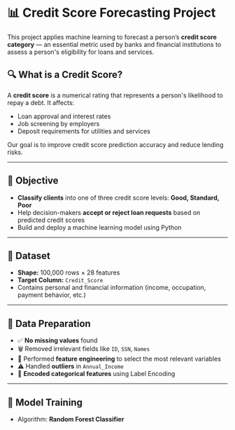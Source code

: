 # 📊 Credit Score Forecasting Project

This project applies machine learning to forecast a person’s **credit score category** — an essential metric used by banks and financial institutions to assess a person's eligibility for loans and services.

## 🔍 What is a Credit Score?

A **credit score** is a numerical rating that represents a person's likelihood to repay a debt. It affects:
- Loan approval and interest rates
- Job screening by employers
- Deposit requirements for utilities and services

Our goal is to improve credit score prediction accuracy and reduce lending risks.

---

## 🎯 Objective

- **Classify clients** into one of three credit score levels: **Good, Standard, Poor**
- Help decision-makers **accept or reject loan requests** based on predicted credit scores
- Build and deploy a machine learning model using Python

---

## 📁 Dataset

- **Shape:** 100,000 rows × 28 features
- **Target Column:** `Credit_Score`
- Contains personal and financial information (income, occupation, payment behavior, etc.)

---

## 🧹 Data Preparation

- ✅ **No missing values** found
- 🗑 Removed irrelevant fields like `ID`, `SSN`, `Names`
- 🧠 Performed **feature engineering** to select the most relevant variables
- ⚠️ Handled **outliers** in `Annual_Income`
- 🔄 **Encoded categorical features** using Label Encoding

---

## 🤖 Model Training

- Algorithm: **Random Forest Classifier**


